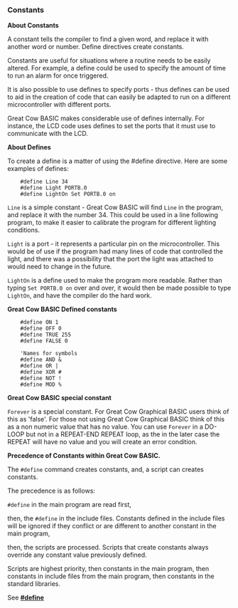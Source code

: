 <div class="section">

<div class="titlepage">

<div>

<div>

### <span id="constants"></span>Constants

</div>

</div>

</div>

<span class="strong">**About Constants**</span>

A constant tells the compiler to find a given word, and replace it with
another word or number. Define directives create constants.

Constants are useful for situations where a routine needs to be easily
altered. For example, a define could be used to specify the amount of
time to run an alarm for once triggered.

It is also possible to use defines to specify ports - thus defines can
be used to aid in the creation of code that can easily be adapted to run
on a different microcontroller with different ports.

Great Cow BASIC makes considerable use of defines internally. For
instance, the LCD code uses defines to set the ports that it must use to
communicate with the LCD.

<span class="strong">**About Defines**</span>

To create a define is a matter of using the \#define directive. Here are
some examples of defines:

``` screen
    #define Line 34
    #define Light PORTB.0
    #define LightOn Set PORTB.0 on
```

`Line` is a simple constant - Great Cow BASIC will find `Line` in the
program, and replace it with the number 34. This could be used in a line
following program, to make it easier to calibrate the program for
different lighting conditions.

`Light` is a port - it represents a particular pin on the
microcontroller. This would be of use if the program had many lines of
code that controlled the light, and there was a possibility that the
port the light was attached to would need to change in the future.

`LightOn` is a define used to make the program more readable. Rather
than typing `Set PORTB.0 on` over and over, it would then be made
possible to type `LightOn`, and have the compiler do the hard work.

<span class="strong">**Great Cow BASIC Defined constants**</span>

``` screen
    #define ON 1
    #define OFF 0
    #define TRUE 255
    #define FALSE 0

    'Names for symbols
    #define AND &
    #define OR |
    #define XOR #
    #define NOT !
    #define MOD %
```

<span class="strong">**Great Cow BASIC special constant**</span>

`Forever` is a special constant. For Great Cow Graphical BASIC users
think of this as 'false'. For those not using Great Cow Graphical BASIC
think of this as a non numeric value that has no value. You can use
`Forever` in a DO-LOOP but not in a REPEAT-END REPEAT loop, as the in
the later case the REPEAT will have no value and you will create an
error condition.

<span class="strong">**Precedence of Constants within Great Cow
BASIC.**</span>  
  
The `#define` command creates constants, and, a script can creates
constants.  
  
The precedence is as follows:  
  
`#define` in the main program are read first,  
  
then, the `#define` in the include files. Constants defined in the
include files will be ignored if they conflict or are different to
another constant in the main program,  
  
then, the scripts are processed. Scripts that create constants always
override any constant value previously defined.  
  
Scripts are highest priority, then constants in the main program, then
constants in include files from the main program, then constants in the
standard libraries.  
  

See <span
class="strong">**<a href="_define" class="link" title="#define">#define</a>**</span>

</div>
